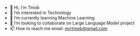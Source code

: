 - 👋 Hi, I’m Tmob
- 👀 I’m interested in Technology
- 🌱 I’m currently learning Machine Learning
- 💞️ I’m looking to collaborate on Large Language Model project
- 📫 How to reach me email: mrrtmob@gmail.com

<!---
MrrTmob/MrrTmob is a ✨ special ✨ repository because its `README.md` (this file) appears on your GitHub profile.
You can click the Preview link to take a look at your changes.
--->
